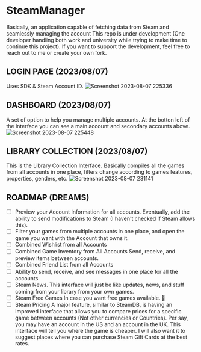 # SteamManager
Basically, an application capable of fetching data from Steam and seamlessly managing the account
This repo is under development (One developer handling both work and university while trying to make time to continue this project).
If you want to support the development, feel free to reach out to me or create your own fork.

LOGIN PAGE (2023/08/07)
-----------------------
Uses SDK & Steam Account ID.
![Screenshot 2023-08-07 225336](https://github.com/AndresRodriguezToca/SteamManager/assets/48394901/7b3e63f2-f297-4df4-bc43-c5d8e3144134)

DASHBOARD (2023/08/07)
----------------------
A set of option to help you manage multiple accounts. At the botton left of the interface you can see a main account and secondary accounts above.
![Screenshot 2023-08-07 225448](https://github.com/AndresRodriguezToca/SteamManager/assets/48394901/a443ab3d-13ed-4471-8e4d-65ca5ab7d30f)

LIBRARY COLLECTION (2023/08/07)
-------------------------------
This is the Library Collection Interface. Basically compiles all the games from all accounts in one place, filters change according to games features, properties, genders, etc. 
![Screenshot 2023-08-07 231141](https://github.com/AndresRodriguezToca/SteamManager/assets/48394901/60583690-ce7a-4779-9e87-1bf8a4f1d3c9)

ROADMAP (DREAMS)
-------
- [ ] Preview your Account Information for all accounts. Eventually, add the ability to send modifications to Steam (I haven't checked if Steam allows this).
- [ ] Filter your games from multiple accounts in one place, and open the game you want with the Account that owns it.
- [ ] Combined Wishlist from all Accounts
- [ ] Combined Game Inventory from All Accounts Send, receive, and preview items between accounts.
- [ ] Combined Friend List from all Accounts
- [ ] Ability to send, receive, and see messages in one place for all the accounts
- [ ] Steam News. This interface will just be like updates, news, and stuff coming from your library from your own games.
- [ ] Steam Free Games In case you want free games available. 🥸
- [ ] Steam Pricing A major feature, similar to SteamDB, is having an improved interface that allows you to compare prices for a specific game between accounts (Not other currencies or Countries). Per say, you may have an account in the US and an account in the UK. This interface will tell you where the game is cheaper. I will also want it to suggest places where you can purchase Steam Gift Cards at the best rates.
